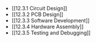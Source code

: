 

- [[12.3.1 Circuit Design]]
- [[12.3.2 PCB Design]]
- [[12.3.3 Software Development]]
- [[12.3.4 Hardware Assembly]]
- [[12.3.5 Testing and Debugging]]
